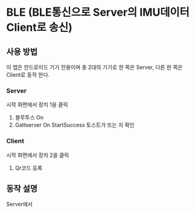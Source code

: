 # BLE (BLE통신으로 Server의 IMU데이터 Client로 송신)

## 사용 방법
  이 앱은 안드로이드 기기 전용이며 총 2대의 기기로 한 쪽은 Server, 다른 한 쪽은 Client로 동작 한다.
  
### Server
   시작 화면에서 장치 1을 클릭   
   1. 블루투스 On
   2. Gattserver On StartSuccess 토스트가 뜨는 지 확인

### Client
   시작 화면에서 장치 2을 클릭
   1. Qr코드 등록

## 동작 설명
  Server에서   
  
  
